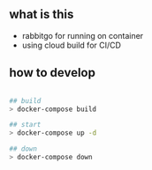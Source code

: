 ## what is this

- rabbitgo for running on container
- using cloud build for CI/CD

## how to develop

```bash

## build
> docker-compose build

## start
> docker-compose up -d

## down
> docker-compose down

```
